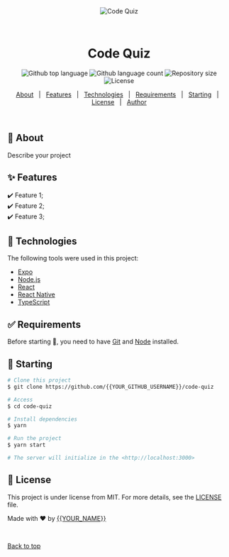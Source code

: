 <div align="center" id="top"> 
  <img src="./.github/app.gif" alt="Code Quiz" />

&#xa0;

  <!-- <a href="https://codequiz.netlify.app">Demo</a> -->
</div>

<h1 align="center">Code Quiz</h1>

<p align="center">
  <img alt="Github top language" src="https://img.shields.io/github/languages/top/{{YOUR_GITHUB_USERNAME}}/code-quiz?color=56BEB8">

  <img alt="Github language count" src="https://img.shields.io/github/languages/count/{{YOUR_GITHUB_USERNAME}}/code-quiz?color=56BEB8">

  <img alt="Repository size" src="https://img.shields.io/github/repo-size/{{YOUR_GITHUB_USERNAME}}/code-quiz?color=56BEB8">

  <img alt="License" src="https://img.shields.io/github/license/{{YOUR_GITHUB_USERNAME}}/code-quiz?color=56BEB8">

  <!-- <img alt="Github issues" src="https://img.shields.io/github/issues/{{YOUR_GITHUB_USERNAME}}/code-quiz?color=56BEB8" /> -->

  <!-- <img alt="Github forks" src="https://img.shields.io/github/forks/{{YOUR_GITHUB_USERNAME}}/code-quiz?color=56BEB8" /> -->

  <!-- <img alt="Github stars" src="https://img.shields.io/github/stars/{{YOUR_GITHUB_USERNAME}}/code-quiz?color=56BEB8" /> -->
</p>

<!-- Status -->

<!-- <h4 align="center">
	🚧  Code Quiz 🚀 Under construction...  🚧
</h4>

<hr> -->

<p align="center">
  <a href="#dart-about">About</a> &#xa0; | &#xa0; 
  <a href="#sparkles-features">Features</a> &#xa0; | &#xa0;
  <a href="#rocket-technologies">Technologies</a> &#xa0; | &#xa0;
  <a href="#white_check_mark-requirements">Requirements</a> &#xa0; | &#xa0;
  <a href="#checkered_flag-starting">Starting</a> &#xa0; | &#xa0;
  <a href="#memo-license">License</a> &#xa0; | &#xa0;
  <a href="https://github.com/{{YOUR_GITHUB_USERNAME}}" target="_blank">Author</a>
</p>

<br>

## :dart: About

Describe your project

## :sparkles: Features

:heavy_check_mark: Feature 1;\
:heavy_check_mark: Feature 2;\
:heavy_check_mark: Feature 3;

## :rocket: Technologies

The following tools were used in this project:

- [Expo](https://expo.io/)
- [Node.js](https://nodejs.org/en/)
- [React](https://pt-br.reactjs.org/)
- [React Native](https://reactnative.dev/)
- [TypeScript](https://www.typescriptlang.org/)

## :white_check_mark: Requirements

Before starting :checkered_flag:, you need to have [Git](https://git-scm.com) and [Node](https://nodejs.org/en/) installed.

## :checkered_flag: Starting

```bash
# Clone this project
$ git clone https://github.com/{{YOUR_GITHUB_USERNAME}}/code-quiz

# Access
$ cd code-quiz

# Install dependencies
$ yarn

# Run the project
$ yarn start

# The server will initialize in the <http://localhost:3000>
```

## :memo: License

This project is under license from MIT. For more details, see the [LICENSE](LICENSE.md) file.

Made with :heart: by <a href="https://github.com/{{YOUR_GITHUB_USERNAME}}" target="_blank">{{YOUR_NAME}}</a>

&#xa0;

<a href="#top">Back to top</a>
